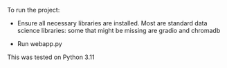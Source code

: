 To run the project:

* Ensure all necessary libraries are installed. Most are standard data science libraries: some that might be missing are gradio and chromadb

* Run webapp.py

This was tested on Python 3.11